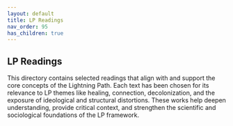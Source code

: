 ```yaml
---
layout: default
title: LP Readings
nav_order: 95
has_children: true
---
```

## LP Readings

This directory contains selected readings that align with and support the core concepts of the Lightning Path. Each text has been chosen for its relevance to LP themes like healing, connection, decolonization, and the exposure of ideological and structural distortions. These works help deepen understanding, provide critical context, and strengthen the scientific and sociological foundations of the LP framework.
